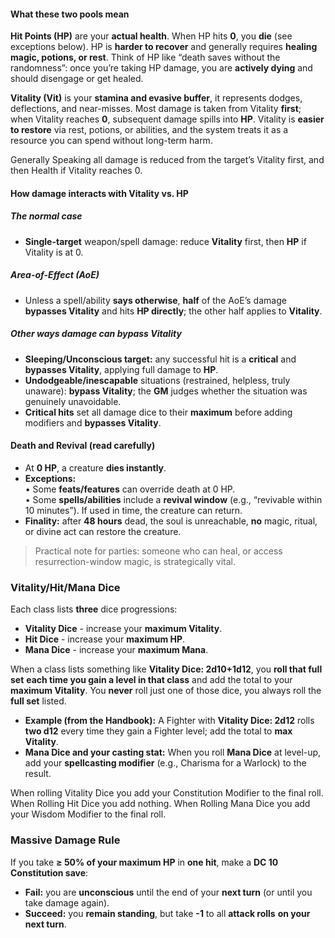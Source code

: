 #### What these two pools mean
**Hit Points (HP)** are your **actual health**. When HP hits **0**, you **die** (see exceptions below). HP is **harder to recover** and generally requires **healing magic, potions, or rest**. Think of HP like “death saves without the randomness”: once you’re taking HP damage, you are **actively dying** and should disengage or get healed.

**Vitality (Vit)** is your **stamina and evasive buffer**, it represents dodges, deflections, and near-misses. Most damage is taken from Vitality **first**; when Vitality reaches **0**, subsequent damage spills into **HP**. Vitality is **easier to restore** via rest, potions, or abilities, and the system treats it as a resource you can spend without long-term harm.

Generally Speaking all damage is reduced from the target’s Vitality first, and then Health if Vitality reaches 0.
#### How damage interacts with Vitality vs. HP
##### The normal case
- **Single-target** weapon/spell damage: reduce **Vitality** first, then **HP** if Vitality is at 0.
##### Area-of-Effect (AoE)
- Unless a spell/ability **says otherwise**, **half** of the AoE’s damage **bypasses Vitality** and hits **HP directly**; the other half applies to **Vitality**.
##### Other ways damage can bypass Vitality
- **Sleeping/Unconscious target:** any successful hit is a **critical** and **bypasses Vitality**, applying full damage to **HP**.
- **Undodgeable/inescapable** situations (restrained, helpless, truly unaware): **bypass Vitality**; the **GM** judges whether the situation was genuinely unavoidable.
- **Critical hits** set all damage dice to their **maximum** before adding modifiers and **bypasses Vitality**.
#### Death and Revival (read carefully)
- At **0 HP**, a creature **dies instantly**.
- **Exceptions:**  
    • Some **feats/features** can override death at 0 HP.  
    • Some **spells/abilities** include a **revival window** (e.g., “revivable within 10 minutes”). If used in time, the creature can return.
- **Finality:** after **48 hours** dead, the soul is unreachable, **no** magic, ritual, or divine act can restore the creature.

> Practical note for parties: someone who can heal, or access resurrection-window magic, is strategically vital.
### Vitality/Hit/Mana Dice
Each class lists **three** dice progressions:
- **Vitality Dice** - increase your **maximum Vitality**.
- **Hit Dice** - increase your **maximum HP**.
- **Mana Dice** - increase your **maximum Mana**.

When a class lists something like **Vitality Dice: 2d10+1d12**, you **roll that full set** **each time you gain a level in that class** and add the total to your **maximum Vitality**. You **never** roll just one of those dice, you always roll the **full set** listed.
- **Example (from the Handbook):** A Fighter with **Vitality Dice: 2d12** rolls **two d12** every time they gain a Fighter level; add the total to **max Vitality**.
- **Mana Dice and your casting stat:** When you roll **Mana Dice** at level-up, add your **spellcasting modifier** (e.g., Charisma for a Warlock) to the result.

When rolling Vitality Dice you add your Constitution Modifier to the final roll.
When Rolling Hit Dice you add nothing.
When Rolling Mana Dice you add your Wisdom Modifier to the final roll.
### Massive Damage Rule
If you take **≥ 50% of your maximum HP** in **one hit**, make a **DC 10 Constitution save**:
- **Fail:** you are **unconscious** until the end of your **next turn** (or until you take damage again).
- **Succeed:** you **remain standing**, but take **-1** to all **attack rolls** **on your next turn**.